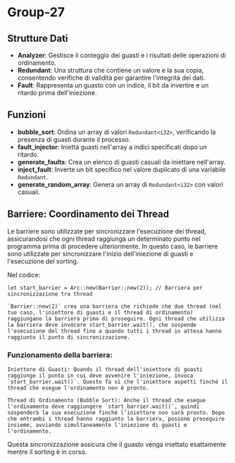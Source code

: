 # Group-27

## Strutture Dati

- **Analyzer**: Gestisce il conteggio dei guasti e i risultati delle operazioni di ordinamento.
- **Redundant<T>**: Una struttura che contiene un valore e la sua copia, consentendo verifiche di validità per garantire l'integrità dei dati.
- **Fault**: Rappresenta un guasto con un indice, il bit da invertire e un ritardo prima dell'iniezione.

## Funzioni

- **bubble_sort**: Ordina un array di valori `Redundant<i32>`, verificando la presenza di guasti durante il processo.
- **fault_injector**: Inietta guasti nell'array a indici specificati dopo un ritardo.
- **generate_faults**: Crea un elenco di guasti casuali da iniettare nell'array.
- **inject_fault**: Inverte un bit specifico nel valore duplicato di una variabile `Redundant`.
- **generate_random_array**: Genera un array di `Redundant<i32>` con valori casuali.


## Barriere: Coordinamento dei Thread

Le barriere sono utilizzate per sincronizzare l'esecuzione dei thread, assicurandosi che ogni thread raggiunga un determinato punto nel programma prima di procedere ulteriormente. In questo caso, le barriere sono utilizzate per sincronizzare l'inizio dell'iniezione di guasti e l'esecuzione del sorting.

Nel codice:

`let start_barrier = Arc::new(Barrier::new(2)); // Barriera per sincronizzazione tra thread`

    `Barrier::new(2)` crea una barriera che richiede che due thread (nel tuo caso, l'iniettore di guasti e il thread di ordinamento) raggiungano la barriera prima di proseguire. Ogni thread che utilizza la barriera deve invocare start_barrier.wait(), che sospende l'esecuzione del thread fino a quando tutti i thread in attesa hanno raggiunto il punto di sincronizzazione.

### Funzionamento della barriera:

    Iniettore di Guasti: Quando il thread dell'iniettore di guasti raggiunge il punto in cui deve avvenire l'iniezione, invoca `start_barrier.wait()`. Questo fa sì che l'iniettore aspetti finché il thread che esegue l'ordinamento non è pronto.

    Thread di Ordinamento (Bubble Sort): Anche il thread che esegue l'ordinamento deve raggiungere `start_barrier.wait()`, quindi sospenderà la sua esecuzione finché l'iniettore non sarà pronto. Dopo che entrambi i thread hanno raggiunto la barriera, possono proseguire insieme, avviando simultaneamente l'iniezione di guasti e l'ordinamento.

Questa sincronizzazione assicura che il guasto venga iniettato esattamente mentre il sorting è in corso.